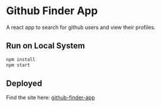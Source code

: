 # Github Finder App
A react app to search for github users and view their profiles.

## Run on Local System
```bash
npm install
npm start
```
## Deployed
Find the site here: [github-finder-app](https://github-finder-app-black.vercel.app/)
